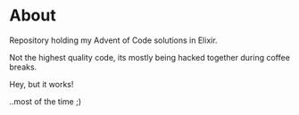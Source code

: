 # About

Repository holding my Advent of Code solutions in Elixir. 

Not the highest quality code, its mostly being hacked together during coffee breaks. 

Hey, but it works!

..most of the time ;)